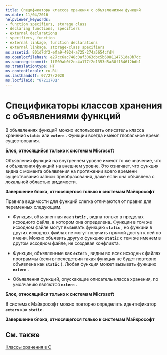 ```yaml
---
title: Спецификаторы классов хранения с объявлениями функций
ms.date: 11/04/2016
helpviewer_keywords:
- function specifiers, storage class
- declaring functions, specifiers
- external declarations
- specifiers, function
- external linkage, function declarations
- external linkage, storage-class specifiers
ms.assetid: 801d7df2-efa9-4924-a725-274a5654cfd4
ms.openlocfilehash: e27cc6ac748c0af3063dbc5b608114761da8b7dc
ms.sourcegitcommit: 1f009ab0f2cc4a177f2d1353d5a38f164612bdb1
ms.translationtype: HT
ms.contentlocale: ru-RU
ms.lasthandoff: 07/27/2020
ms.locfileid: "87211701"
---
```

# <a name="storage-class-specifiers-with-function-declarations"></a>Спецификаторы классов хранения с объявлениями функций

В объявлениях функций можно использовать описатель класса хранения **`static`** или **`extern`** . Функции всегда имеют глобальное время существования.

**Блок, относящийся только к системам Microsoft**

Объявления функций на внутреннем уровне имеют то же значение, что и объявления функций на внешнем уровне. Это означает, что функция видна с момента объявления на протяжении всего времени существования записи преобразования, даже если она объявлена с локальной областью видимости.

**Завершение блока, относящегося только к системам Майкрософт**

Правила видимости для функций слегка отличаются от правил для переменных следующим.

- Функция, объявленная как **`static`** , видна только в пределах исходного файла, в котором она определена. Функции в том же исходном файле могут вызывать функцию **`static`** , но функции в других исходных файлах не могут получить прямой доступ к ней по имени. Можно объявить другую функцию **`static`** с тем же именем в другом исходном файле, не создавая конфликта.

- Функции, объявленные как **`extern`** , видны во всех исходных файлах программы (если впоследствии такая функция не будет повторно объявлена как **`static`** ). Любая функция может вызывать функцию **`extern`** .

- Объявления функций, опускающие описатель класса хранения, по умолчанию являются **`extern`** .

**Блок, относящийся только к системам Microsoft**

В системах Майкрософт можно повторно определять идентификатор **`extern`** как **`static`** .

**Завершение блока, относящегося только к системам Майкрософт**

## <a name="see-also"></a>См. также

[Классы хранения в C](../c-language/c-storage-classes.md)
